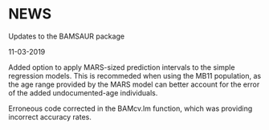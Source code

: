 # NEWS

Updates to the BAMSAUR package

11-03-2019

Added option to apply MARS-sized prediction intervals to the simple regression models. This is recommeded when using the MB11 population, as the age range provided by the MARS model can better account for the error of the added undocumented-age individuals.

Erroneous code corrected in the BAMcv.lm function, which was providing incorrect accuracy rates.
